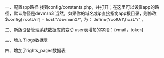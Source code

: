 一、配置app路径
找到config/constants.php，并打开；在这里可以设置app的路径，默认路径是devman3
当然，如果你的域名或ip直接指向app根目录，则修改
$config['rootUrl'] = host."/devman3/";
为：
define('rootUrl',host."/");


二、新版设备管理系统数据库的变动
user表增加的字段：{email，token}

三、增加了logs数据表


四、增加了rights_pages数据表